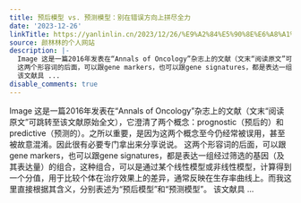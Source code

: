 ```yaml
---
title: 预后模型 vs. 预测模型：别在错误方向上拼尽全力
date: '2023-12-26'
linkTitle: https://yanlinlin.cn/2023/12/26/%E9%A2%84%E5%90%8E%E6%A8%A1%E5%9E%8B-vs.-%E9%A2%84%E6%B5%8B%E6%A8%A1%E5%9E%8B%E5%88%AB%E5%9C%A8%E9%94%99%E8%AF%AF%E6%96%B9%E5%90%91%E4%B8%8A%E6%8B%BC%E5%B0%BD%E5%85%A8%E5%8A%9B/
source: 颜林林的个人网站
description: |-
  Image 这是一篇2016年发表在“Annals of Oncology”杂志上的文献（文末“阅读原文”可跳转至该文献原始全文），它澄清了两个概念：prognostic（预后的）和 predictive（预测的）。之所以重要，是因为这两个概念至今仍经常被误用，甚至被故意混淆。因此很有必要专门拿出来分享说说。
  这两个形容词的后面，可以跟gene markers，也可以跟gene signatures，都是表达一组经过筛选的基因（及其表达量）的组合，这种组合，可以是通过某个线性模型或非线性模型，计算得到一个分值，用于比较个体在治疗效果上的差异，通常反映在生存率曲线上。而我这里直接根据其含义，分别表述为“预后模型”和“预测模型”。
  该文献具 ...
disable_comments: true
---
```

Image 这是一篇2016年发表在“Annals of Oncology”杂志上的文献（文末“阅读原文”可跳转至该文献原始全文），它澄清了两个概念：prognostic（预后的）和 predictive（预测的）。之所以重要，是因为这两个概念至今仍经常被误用，甚至被故意混淆。因此很有必要专门拿出来分享说说。
这两个形容词的后面，可以跟gene markers，也可以跟gene signatures，都是表达一组经过筛选的基因（及其表达量）的组合，这种组合，可以是通过某个线性模型或非线性模型，计算得到一个分值，用于比较个体在治疗效果上的差异，通常反映在生存率曲线上。而我这里直接根据其含义，分别表述为“预后模型”和“预测模型”。
该文献具 ...